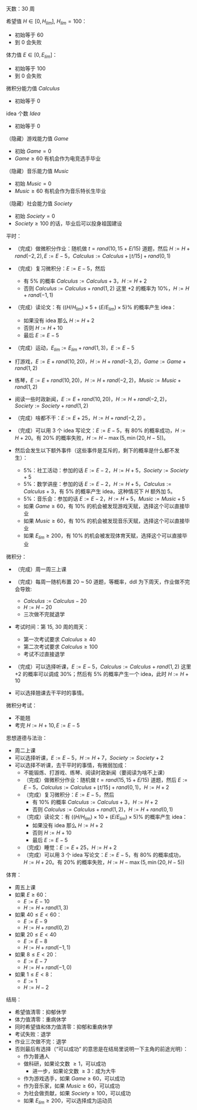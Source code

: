 天数：30 周



希望值 $H\in[0,H_{lim}]$, $H_{lim} = 100$：

- 初始等于 $60$
- 到 0 会失败



体力值 $E\in[0,E_{lim}]$：

- 初始等于 $100$
- 到 0 会失败



微积分能力值 $Calculus$

- 初始等于 $0$



idea 个数 $Idea$

- 初始等于 0



（隐藏）游戏能力值 $Game$

- 初始 $Game = 0$
- $Game\geq 60$ 有机会作为电竞选手毕业



（隐藏）音乐能力值 $Music$

- 初始 $Music = 0$
- $Music\geq 60$ 有机会作为音乐特长生毕业 



（隐藏）社会能力值 $Society$

- 初始 $Society = 0$
- $Society \geq 100$ 的话，毕业后可以投身祖国建设



平时：

- （完成）做微积分作业：随机做 $t=rand(10, 15+E / 15)$ 道题，然后 $H:=H+rand(-2,2), E:=E - 5$，$Calculus:=Calculus+\lfloor t/15 \rfloor + rand(0,1)$
- （完成）复习微积分：$E:=E-5$，然后
  - 有 $5\%$ 的概率 $Calculus:=Calculus+3$，$H:=H+2$
  - 否则 $Calculus:=Calculus+rand(1,2)$ 这里 $+2$ 的概率为 $10\%$，$H:=H+rand(-1,1)$

- （完成）读论文：有 $((H/H_{\lim})\times 5 + (E/E_{\lim}) \times 5)\%$ 的概率产生 idea：
  - 如果没有 idea 那么 $H:=H+2$
  - 否则 $H:=H+10$
  - 最后 $E:=E-5$
- （完成）运动，$E_{lim} := E_{lim} + rand(1,3)$，$E := E -5$ 
- 打游戏，$E := E+rand(10,20)$，$H:= H+rand(-3,2)$，$Game:= Game+rand(1,2)$
- 练琴，$E:=E+rand(10,20)$，$H:=H+rand(-2,2)$，$Music:=Music+rand(1,2)$
- 阅读一些时政新闻，$E := E+rand(10,20)$，$H := H+rand(-2,2)$，$Society := Society + rand(1,2)$
- （完成）啥都不干：$E:=E+25$，$H:= H+rand(-2,2)$ 。
- （完成）可以用 3 个 idea 写论文：$E:=E-5$，有 $80\%$ 的概率成功，$H:=H+20$。有 $20\%$ 的概率失败，$H:= H - \max(5, \min(20,H-5))$。
- 然后会发生以下额外事件（这些事件是互斥的，剩下的概率是什么都不发生）：
  - $5\%$：社工活动：参加的话 $E:=E-2$，$H:=H+5$，$Society:=Society+5$
  - $5\%$：数学讲座：参加的话 $E:=E-2$，$H:=H+5$，$Calculus:=Calculus+3$，有 $5\%$ 的概率产生 idea，这种情况下 $H$ 额外加 $5$。
  - $5\%$：音乐会：参加的话 $E:=E-2$，$H:=H+5$，$Music:=Music+5$
  - 如果 $Game\geq 60$，有 $10\%$ 的机会被发现游戏天赋，选择这个可以直接毕业
  - 如果 $Music\geq 60$，有 $10\%$ 的机会被发现音乐天赋，选择这个可以直接毕业
  - 如果 $E_{lim}\geq 200$，有 $10\%$ 的机会被发现体育天赋，选择这个可以直接毕业




微积分：

- （完成）周一周三上课
- （完成）每周一随机布置 20 ~ 50 道题，等概率，ddl 为下周天，作业做不完会导致:
  - $Calculus:=Calculus-20$
  - $H:=H-20$
  - 三次做不完就退学

- 考试时间：第 15, 30 周的周天：
  - 第一次考试要求 $Calculus \geq 40$
  - 第二次考试要求 $Calculus \geq 100$
  - 考试不过直接退学
- （完成）可以选择听课，$E:=E-5$，$Calculus:=Calculus + rand(1,2)$ 这里 +2 的概率可以调成 $30\%$；然后有 $5\%$ 的概率产生一个 idea，此时 $H:=H+10$
- 可以选择翘课去干平时的事情。



微积分考试：

- 不能翘
- 考完 $H:=H+10, E:=E-5$



思想道德与法治：

- 周二上课
- 可以选择听课，$E:=E-5$，$H:=H+7$，$Society:=Society+2$
- 可以选择不听课，去干平时的事情，有微弱加成：
  - 不能锻炼、打游戏、练琴、阅读时政新闻（要阅读为啥不上课）
  - （完成）做微积分作业：随机做 $t=rand(15, 15+E / 15)$ 道题，然后 $E:=E - 5$，$Calculus:=Calculus+\lfloor t/15 \rfloor + rand(0,1)$，$H:=H+2$
  - （完成）复习微积分：$E:=E-5$，然后
    - 有 $10\%$ 的概率 $Calculus:=Calculus+3$，$H:=H+2$
    - 否则 $Calculus:=Calculus+rand(1,2)$，$H:=H+rand(0,1)$
  - （完成）读论文：有 $((H/H_{\lim})\times 10 + (E/E_{\lim}) \times 5)\%$ 的概率产生 idea：
    - 如果没有 idea 那么 $H:=H+2$
    - 否则 $H:=H+10$
    - 最后 $E:=E-5$
  - （完成）睡觉：$E:=E+25$，$H:=H+2$
  - （完成）可以用 3 个 idea 写论文：$E:=E-5$，有 $80\%$ 的概率成功，$H:=H+20$。有 $20\%$ 的概率失败，$H:= H - \max(5, \min(20,H-5))$



体育：

- 周五上课
- 如果 $E\geq 60$：
  - $E := E-10$
  - $H:=H+rand(1,3)$
- 如果 $40\leq E<60$：
  - $E:=E-9$
  - $H:=H+rand(0,2)$
- 如果 $20\leq E<40$
  - $E:=E-8$
  - $H:=H+rand(-1,1)$
- 如果 $8\leq E< 20$：
  - $E:=E-7$
  - $H:=H+rand(-1,0)$
- 如果 $1\leq E<8$：
  - $E := 1$
  - $H:=H-2$



结局：

- 希望值清零：抑郁休学
- 体力值清零：重病休学
- 同时希望值和体力值清零：抑郁和重病休学
- 考试失败：退学
- 作业三次做不完：退学
- 否则最后有选择（“可以成功” 的意思是在结局里说明一下主角的前途光明）：
  - 作为普通人
  - 做科研，如果论文数 $\geq 1$，可以成功
    - 进一步，如果论文数 $\geq 3$：成为大牛
  - 作为游戏选手，如果 $Game\geq 60$，可以成功
  - 作为音乐家，如果 $Music\geq 60$，可以成功
  - 为社会做贡献，如果 $Society\geq 100$，可以成功
  - 如果 $E_{lim}\geq 200$，可以选择成为运动员
